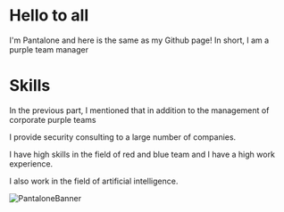 # Hello to all
I'm Pantalone and here is the same as my Github page!
In short, I am a purple team manager

# Skills
In the previous part, I mentioned that in addition to the management of corporate purple teams

I provide security consulting to a large number of companies.

I have high skills in the field of red and blue team and I have a high work experience.

I also work in the field of artificial intelligence.

![PantaloneBanner](https://github.com/ThePantalone/ThePantalone/assets/136220691/befe77eb-9b9a-4a04-a0c5-8e230b8760e0)
